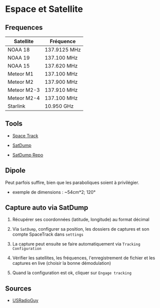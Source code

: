# Espace et Satellite

## Frequences


| Satellite    | Fréquence   |
|--------------|-------------------|
| NOAA 18      | 137.9125 MHz      |
| NOAA 19      | 137.100  MHz      |
| NOAA 15      | 137.620  MHz      |
| Meteor M1    | 137.100  MHz      |
| Meteor M2    | 137.900  MHz      |
| Meteor M2-3    | 137.910  MHz      |
| Meteor M2-4    | 137.100  MHz      |
| Starlink     | 10.950 GHz        |


## Tools

* [Space Track](https://www.space-track.org/)

* [SatDump](https://www.satdump.org/)

* [SatDump Repo](https://github.com/SatDump/SatDump)

## Dipole

Peut parfois suffire, bien que les paraboliques soient à privilégier.

* exemple de dimensions : ~54cm*2; 120°

## Capture auto via SatDump

1. Récupérer ses coordonnées (latitude, longitude) au format décimal

2. Via `SatDump`, configurer sa position, les dossiers de captures et son compte SpaceTrack dans `settings`

3. La capture peut ensuite se faire automatiquement via `Tracking Configuration`

4. Vérifier les satellites, les fréquences, l'enregistrement de fichier et les captures en live (choisir la bonne démodulation)

5. Quand la configuration est ok, cliquer sur `Engage tracking`


## Sources

* [USRadioGuy](https://usradioguy.com/satdump-for-meteor-noaa-decoding/)



